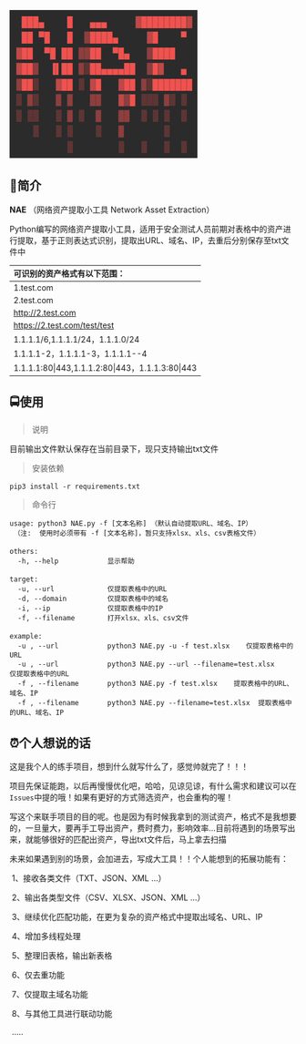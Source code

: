 ![image-20240201140450649](https://github.com/qingsmoke/NAE/blob/main/image-20240201140450649.png)

## 📖简介

**NAE** （网络资产提取小工具   Network Asset Extraction）

Python编写的网络资产提取小工具，适用于安全测试人员前期对表格中的资产进行提取，基于正则表达式识别，提取出URL、域名、IP，去重后分别保存至txt文件中

| 可识别的资产格式有以下范围：                     |
| :----------------------------------------------- |
| 1.test.com                                       |
| 2.test.com                                       |
| http://2.test.com                                |
| https://2.test.com/test/test                     |
| 1.1.1.1/6,1.1.1.1/24，1.1.1.0/24                 |
| 1.1.1.1-2，1.1.1.1-3，1.1.1.1--4                 |
| 1.1.1.1:80\|443,1.1.1.2:80\|443，1.1.1.3:80\|443 |

## 🚍使用

> 说明

目前输出文件默认保存在当前目录下，现只支持输出txt文件

> 安装依赖

```
pip3 install -r requirements.txt
```

> 命令行

```
usage: python3 NAE.py -f [文本名称] （默认自动提取URL、域名、IP）
 （注:  使用时必须带有 -f [文本名称]，暂只支持xlsx、xls、csv表格文件）

others:
  -h, --help            显示帮助

target:
  -u, --url             仅提取表格中的URL
  -d, --domain          仅提取表格中的域名
  -i, --ip              仅提取表格中的IP
  -f, --filename        打开xlsx、xls、csv文件

example:
  -u , --url            python3 NAE.py -u -f test.xlsx    仅提取表格中的URL
  -u , --url            python3 NAE.py --url --filename=test.xlsx    仅提取表格中的URL
  -f , --filename       python3 NAE.py -f test.xlsx    提取表格中的URL、域名、IP
  -f , --filename       python3 NAE.py --filename=test.xlsx  提取表格中的URL、域名、IP
```

## ⏰个人想说的话

这是我个人的练手项目，想到什么就写什么了，感觉帅就完了！！！

项目先保证能跑，以后再慢慢优化吧，哈哈，见谅见谅，有什么需求和建议可以在`Issues`中提的哦！如果有更好的方式筛选资产，也会重构的喔！

写这个来联手项目的目的呢。也是因为有时候我拿到的测试资产，格式不是我想要的，一旦量大，要再手工导出资产，费时费力，影响效率...目前将遇到的场景写出来，就能够很好的匹配出资产，导出txt文件后，马上拿去扫描

未来如果遇到别的场景，会加进去，写成大工具！！个人能想到的拓展功能有：

​	1、接收各类文件（TXT、JSON、XML ...）

​	2、输出各类型文件（CSV、XLSX、JSON、XML ...）

​	3、继续优化匹配功能，在更为复杂的资产格式中提取出域名、URL、IP

​	4、增加多线程处理

​	5、整理旧表格，输出新表格

​	6、仅去重功能

​	7、仅提取主域名功能

​	8、与其他工具进行联动功能

​	.....

